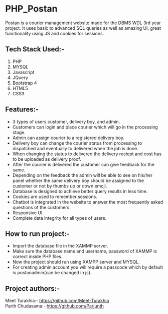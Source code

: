 # PHP_Postan

Postan is a courier management website made for the DBMS WDL 3rd year project. 
It uses basic to advanced SQL queries as well as amazing UI, great functionality using JS and cookies for sessions.

## Tech Stack Used:-
1. PHP
2. MYSQL
3. Javascript
4. JQuery
5. Bootstrap 4
6. HTML5
7. CSS3

## Features:-
- 3 types of users customer, delivery boy, and admin.
- Customers can login and place courier which will go in the processing stage.
- Admin can assign courier to a registered delivery boy.
- Delivery boy can change the courier status from processing to dispatched and eventually to delivered when the job is done.
- When changing the status to delivered the delivery reciept and cost has to be uploaded as delivery proof.
- After the courier is delivered the customer can give feedback for the same.
- Depending on the feedback the admin will be able to see on his/her panel whether the same delivery boy should be assigned to the customer or not by thumbs up or down emoji.
- Database is designed to achieve better query results in less time.
- Cookies are used to remember sessions.
- Chatbot is integrated in the website to answer the most frequently asked questions of the customers.
- Responsive UI.
- Complete data integrity for all types of users.

## How to run project:-
- Import the database file in the XAMMP server.
- Make sure the database name and username, password of XAMMP is correct inside PHP files.
- Now the project should run using XAMPP server and MYSQL.
- For creating admin account you will require a passcode which by default is postanadmin(can be changed in js).

## Project authors:-
Meet Turakhia:- https://github.com/Meet-Turakhia <br/>
Parth Chudasama:- https://github.com/Parjunth


